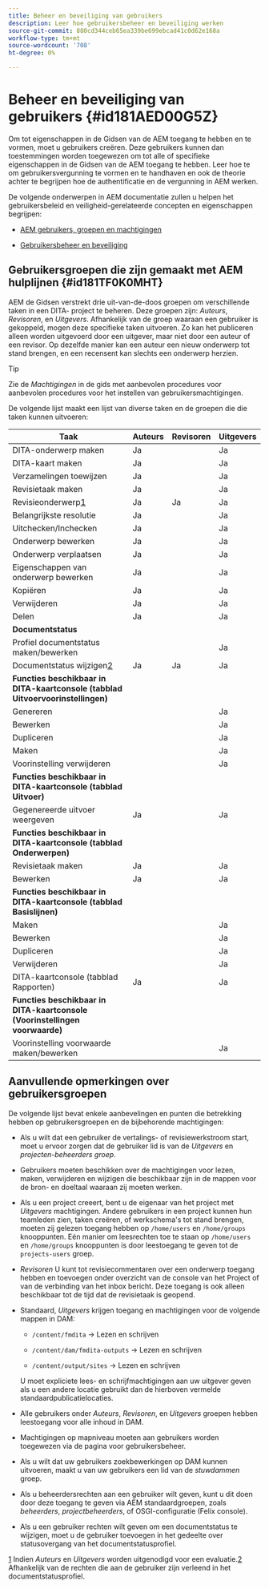```yaml
---
title: Beheer en beveiliging van gebruikers
description: Leer hoe gebruikersbeheer en beveiliging werken
source-git-commit: 880cd344ceb65ea339be699ebcad41c0d62e168a
workflow-type: tm+mt
source-wordcount: '708'
ht-degree: 0%

---
```


# Beheer en beveiliging van gebruikers {#id181AED00G5Z}

Om tot eigenschappen in de Gidsen van de AEM toegang te hebben en te vormen, moet u gebruikers creëren. Deze gebruikers kunnen dan toestemmingen worden toegewezen om tot alle of specifieke eigenschappen in de Gidsen van de AEM toegang te hebben. Leer hoe te om gebruikersvergunning te vormen en te handhaven en ook de theorie achter te begrijpen hoe de authentificatie en de vergunning in AEM werken.

De volgende onderwerpen in AEM documentatie zullen u helpen het gebruikersbeleid en veiligheid-gerelateerde concepten en eigenschappen begrijpen:

- [AEM gebruikers, groepen en machtigingen](https://experienceleague.adobe.com/docs/experience-manager-learn/cloud-service/accessing/aem-users-groups-and-permissions.html)

- [Gebruikersbeheer en beveiliging](https://experienceleague.adobe.com/docs/experience-manager-65/administering/security/security.html)


## Gebruikersgroepen die zijn gemaakt met AEM hulplijnen {#id181TF0K0MHT}

AEM de Gidsen verstrekt drie uit-van-de-doos groepen om verschillende taken in een DITA- project te beheren. Deze groepen zijn: *Auteurs*, *Revisoren*, en *Uitgevers*. Afhankelijk van de groep waaraan een gebruiker is gekoppeld, mogen deze specifieke taken uitvoeren. Zo kan het publiceren alleen worden uitgevoerd door een uitgever, maar niet door een auteur of een revisor. Op dezelfde manier kan een auteur een nieuw onderwerp tot stand brengen, en een recensent kan slechts een onderwerp herzien.

>[!TIP]
>
> Zie de *Machtigingen* in de gids met aanbevolen procedures voor aanbevolen procedures voor het instellen van gebruikersmachtigingen.

De volgende lijst maakt een lijst van diverse taken en de groepen die die taken kunnen uitvoeren:

| Taak | Auteurs | Revisoren | Uitgevers |
|----|-------|---------|----------|
| DITA-onderwerp maken | Ja |   | Ja |
| DITA-kaart maken | Ja |   | Ja |
| Verzamelingen toewijzen | Ja |   | Ja |
| Revisietaak maken | Ja |   | Ja |
| Revisieonderwerp[1](#fntarg_1) | Ja | Ja | Ja |
| Belangrijkste resolutie | Ja |   | Ja |
| Uitchecken/Inchecken | Ja |   | Ja |
| Onderwerp bewerken | Ja |   | Ja |
| Onderwerp verplaatsen | Ja |   | Ja |
| Eigenschappen van onderwerp bewerken | Ja |   | Ja |
| Kopiëren | Ja |   | Ja |
| Verwijderen | Ja |   | Ja |
| Delen | Ja |   | Ja |
| **Documentstatus** |
| Profiel documentstatus maken/bewerken |   |   | Ja |
| Documentstatus wijzigen[2](#fntarg_2) | Ja | Ja | Ja |
| **Functies beschikbaar in DITA-kaartconsole \(tabblad Uitvoervoorinstellingen\)** |
| Genereren |   |   | Ja |
| Bewerken |   |   | Ja |
| Dupliceren |   |   | Ja |
| Maken |   |   | Ja |
| Voorinstelling verwijderen |   |   | Ja |
| **Functies beschikbaar in DITA-kaartconsole \(tabblad Uitvoer\)** |
| Gegenereerde uitvoer weergeven | Ja |   | Ja |
| **Functies beschikbaar in DITA-kaartconsole \(tabblad Onderwerpen\)** |
| Revisietaak maken | Ja |   | Ja |
| Bewerken | Ja |   | Ja |
| **Functies beschikbaar in DITA-kaartconsole \(tabblad Basislijnen\)** |
| Maken |   |   | Ja |
| Bewerken |   |   | Ja |
| Dupliceren |   |   | Ja |
| Verwijderen |   |   | Ja |
| DITA-kaartconsole \(tabblad Rapporten\) | Ja |   | Ja |
| **Functies beschikbaar in DITA-kaartconsole \(Voorinstellingen voorwaarde\)** |
| Voorinstelling voorwaarde maken/bewerken |   |   | Ja |

## Aanvullende opmerkingen over gebruikersgroepen

De volgende lijst bevat enkele aanbevelingen en punten die betrekking hebben op gebruikersgroepen en de bijbehorende machtigingen:

- Als u wilt dat een gebruiker de vertalings- of revisiewerkstroom start, moet u ervoor zorgen dat de gebruiker lid is van de *Uitgevers* en *projecten-beheerders groep*.

- Gebruikers moeten beschikken over de machtigingen voor lezen, maken, verwijderen en wijzigen die beschikbaar zijn in de mappen voor de bron- en doeltaal waaraan zij moeten werken.

- Als u een project creeert, bent u de eigenaar van het project met *Uitgevers* machtigingen. Andere gebruikers in een project kunnen hun teamleden zien, taken creëren, of werkschema&#39;s tot stand brengen, moeten zij gelezen toegang hebben op `/home/users` en `/home/groups` knooppunten. Eén manier om leesrechten toe te staan op `/home/users` en `/home/groups` knooppunten is door leestoegang te geven tot de `projects-users` groep.

- *Revisoren* U kunt tot revisiecommentaren over een onderwerp toegang hebben en toevoegen onder overzicht van de console van het Project of van de verbinding van het inbox bericht. Deze toegang is ook alleen beschikbaar tot de tijd dat de revisietaak is geopend.

- Standaard, *Uitgevers* krijgen toegang en machtigingen voor de volgende mappen in DAM:

   - `/content/fmdita` -\> Lezen en schrijven

   - `/content/dam/fmdita-outputs` -\> Lezen en schrijven

   - `/content/output/sites` -\> Lezen en schrijven

  U moet expliciete lees- en schrijfmachtigingen aan uw uitgever geven als u een andere locatie gebruikt dan de hierboven vermelde standaardpublicatielocaties.

- Alle gebruikers onder *Auteurs*, *Revisoren*, en *Uitgevers* groepen hebben leestoegang voor alle inhoud in DAM.

- Machtigingen op mapniveau moeten aan gebruikers worden toegewezen via de pagina voor gebruikersbeheer.

- Als u wilt dat uw gebruikers zoekbewerkingen op DAM kunnen uitvoeren, maakt u van uw gebruikers een lid van de *stuwdammen* groep.

- Als u beheerdersrechten aan een gebruiker wilt geven, kunt u dit doen door deze toegang te geven via AEM standaardgroepen, zoals *beheerders*, *projectbeheerders*, of OSGI-configuratie \(Felix console\).

- Als u een gebruiker rechten wilt geven om een documentstatus te wijzigen, moet u de gebruiker toevoegen in het gedeelte over statusovergang van het documentstatusprofiel.

[1](#fnsrc_1) Indien *Auteurs* en *Uitgevers* worden uitgenodigd voor een evaluatie.[2](#fnsrc_2) Afhankelijk van de rechten die aan de gebruiker zijn verleend in het documentstatusprofiel.
